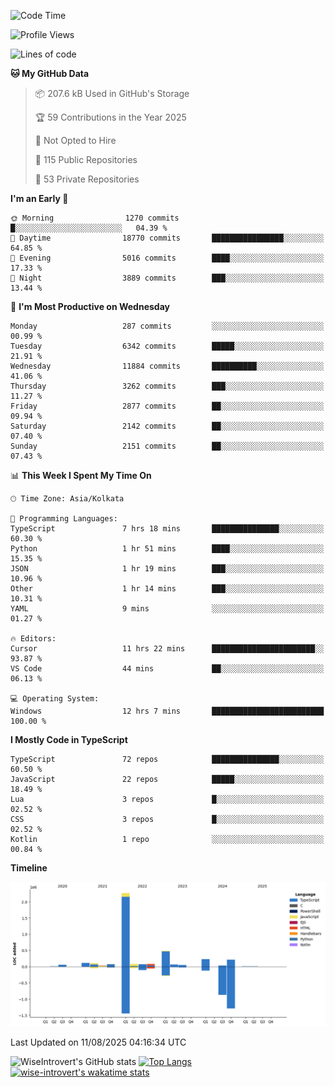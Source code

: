 <!--START_SECTION:waka-->
![Code Time](http://img.shields.io/badge/Code%20Time-2%2C435%20hrs%2019%20mins-blue)

![Profile Views](http://img.shields.io/badge/Profile%20Views-0-blue)

![Lines of code](https://img.shields.io/badge/From%20Hello%20World%20I%27ve%20Written-4.0%20million%20lines%20of%20code-blue)

**🐱 My GitHub Data** 

> 📦 207.6 kB Used in GitHub's Storage 
 > 
> 🏆 59 Contributions in the Year 2025
 > 
> 🚫 Not Opted to Hire
 > 
> 📜 115 Public Repositories 
 > 
> 🔑 53 Private Repositories 
 > 
**I'm an Early 🐤** 

```text
🌞 Morning                1270 commits        █░░░░░░░░░░░░░░░░░░░░░░░░   04.39 % 
🌆 Daytime                18770 commits       ████████████████░░░░░░░░░   64.85 % 
🌃 Evening                5016 commits        ████░░░░░░░░░░░░░░░░░░░░░   17.33 % 
🌙 Night                  3889 commits        ███░░░░░░░░░░░░░░░░░░░░░░   13.44 % 
```
📅 **I'm Most Productive on Wednesday** 

```text
Monday                   287 commits         ░░░░░░░░░░░░░░░░░░░░░░░░░   00.99 % 
Tuesday                  6342 commits        █████░░░░░░░░░░░░░░░░░░░░   21.91 % 
Wednesday                11884 commits       ██████████░░░░░░░░░░░░░░░   41.06 % 
Thursday                 3262 commits        ███░░░░░░░░░░░░░░░░░░░░░░   11.27 % 
Friday                   2877 commits        ██░░░░░░░░░░░░░░░░░░░░░░░   09.94 % 
Saturday                 2142 commits        ██░░░░░░░░░░░░░░░░░░░░░░░   07.40 % 
Sunday                   2151 commits        ██░░░░░░░░░░░░░░░░░░░░░░░   07.43 % 
```


📊 **This Week I Spent My Time On** 

```text
🕑︎ Time Zone: Asia/Kolkata

💬 Programming Languages: 
TypeScript               7 hrs 18 mins       ███████████████░░░░░░░░░░   60.30 % 
Python                   1 hr 51 mins        ████░░░░░░░░░░░░░░░░░░░░░   15.35 % 
JSON                     1 hr 19 mins        ███░░░░░░░░░░░░░░░░░░░░░░   10.96 % 
Other                    1 hr 14 mins        ███░░░░░░░░░░░░░░░░░░░░░░   10.31 % 
YAML                     9 mins              ░░░░░░░░░░░░░░░░░░░░░░░░░   01.27 % 

🔥 Editors: 
Cursor                   11 hrs 22 mins      ███████████████████████░░   93.87 % 
VS Code                  44 mins             ██░░░░░░░░░░░░░░░░░░░░░░░   06.13 % 

💻 Operating System: 
Windows                  12 hrs 7 mins       █████████████████████████   100.00 % 
```

**I Mostly Code in TypeScript** 

```text
TypeScript               72 repos            ███████████████░░░░░░░░░░   60.50 % 
JavaScript               22 repos            █████░░░░░░░░░░░░░░░░░░░░   18.49 % 
Lua                      3 repos             █░░░░░░░░░░░░░░░░░░░░░░░░   02.52 % 
CSS                      3 repos             █░░░░░░░░░░░░░░░░░░░░░░░░   02.52 % 
Kotlin                   1 repo              ░░░░░░░░░░░░░░░░░░░░░░░░░   00.84 % 
```



**Timeline**

![Lines of Code chart](https://raw.githubusercontent.com/wise-introvert/wise-introvert/master/assets/bar_graph.png)


 Last Updated on 11/08/2025 04:16:34 UTC
<!--END_SECTION:waka-->

![WiseIntrovert's GitHub stats](https://github-readme-stats.vercel.app/api?username=wise-introvert&count_private=true&show_icons=true)
[![Top Langs](https://github-readme-stats.vercel.app/api/top-langs/?username=wise-introvert&langs_count=10)](https://github.com/anuraghazra/github-readme-stats)
[![wise-introvert's wakatime stats](https://github-readme-stats.vercel.app/api/wakatime?username=wiseintrovert)](https://github.com/anuraghazra/github-readme-stats)
